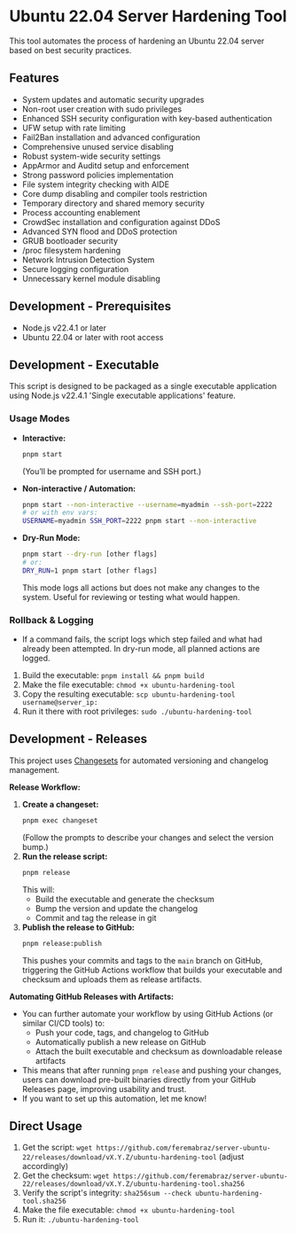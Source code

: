 # Ubuntu 22.04 Server Hardening Tool

This tool automates the process of hardening an Ubuntu 22.04 server based on best security practices.

## Features

- System updates and automatic security upgrades
- Non-root user creation with sudo privileges
- Enhanced SSH security configuration with key-based authentication
- UFW setup with rate limiting
- Fail2Ban installation and advanced configuration
- Comprehensive unused service disabling
- Robust system-wide security settings
- AppArmor and Auditd setup and enforcement
- Strong password policies implementation
- File system integrity checking with AIDE
- Core dump disabling and compiler tools restriction
- Temporary directory and shared memory security
- Process accounting enablement
- CrowdSec installation and configuration against DDoS
- Advanced SYN flood and DDoS protection
- GRUB bootloader security
- /proc filesystem hardening
- Network Intrusion Detection System
- Secure logging configuration
- Unnecessary kernel module disabling

## Development - Prerequisites

- Node.js v22.4.1 or later
- Ubuntu 22.04 or later with root access

## Development - Executable

This script is designed to be packaged as a single executable application using Node.js v22.4.1 'Single executable applications' feature.

### Usage Modes

- **Interactive:**
  ```sh
  pnpm start
  ```
  (You’ll be prompted for username and SSH port.)

- **Non-interactive / Automation:**
  ```sh
  pnpm start --non-interactive --username=myadmin --ssh-port=2222
  # or with env vars:
  USERNAME=myadmin SSH_PORT=2222 pnpm start --non-interactive
  ```

- **Dry-Run Mode:**
  ```sh
  pnpm start --dry-run [other flags]
  # or:
  DRY_RUN=1 pnpm start [other flags]
  ```
  This mode logs all actions but does not make any changes to the system. Useful for reviewing or testing what would happen.

### Rollback & Logging
- If a command fails, the script logs which step failed and what had already been attempted. In dry-run mode, all planned actions are logged.

1. Build the executable: `pnpm install && pnpm build`
2. Make the file executable: `chmod +x ubuntu-hardening-tool`
3. Copy the resulting executable: `scp ubuntu-hardening-tool username@server_ip:`
4. Run it there with root privileges: `sudo ./ubuntu-hardening-tool`

## Development - Releases

This project uses [Changesets](https://github.com/changesets/changesets) for automated versioning and changelog management.

**Release Workflow:**
1. **Create a changeset:**
   ```sh
   pnpm exec changeset
   ```
   (Follow the prompts to describe your changes and select the version bump.)
2. **Run the release script:**
   ```sh
   pnpm release
   ```
   This will:
   - Build the executable and generate the checksum
   - Bump the version and update the changelog
   - Commit and tag the release in git
3. **Publish the release to GitHub:**
   ```sh
   pnpm release:publish
   ```
   This pushes your commits and tags to the `main` branch on GitHub, triggering the GitHub Actions workflow that builds your executable and checksum and uploads them as release artifacts.

**Automating GitHub Releases with Artifacts:**
- You can further automate your workflow by using GitHub Actions (or similar CI/CD tools) to:
  - Push your code, tags, and changelog to GitHub
  - Automatically publish a new release on GitHub
  - Attach the built executable and checksum as downloadable release artifacts
- This means that after running `pnpm release` and pushing your changes, users can download pre-built binaries directly from your GitHub Releases page, improving usability and trust.
- If you want to set up this automation, let me know!

## Direct Usage

1. Get the script: `wget https://github.com/feremabraz/server-ubuntu-22/releases/download/vX.Y.Z/ubuntu-hardening-tool` (adjust accordingly)
2. Get the checksum: `wget https://github.com/feremabraz/server-ubuntu-22/releases/download/vX.Y.Z/ubuntu-hardening-tool.sha256`
3. Verify the script's integrity: `sha256sum --check ubuntu-hardening-tool.sha256`
4. Make the file executable: `chmod +x ubuntu-hardening-tool`
5. Run it: `./ubuntu-hardening-tool`

